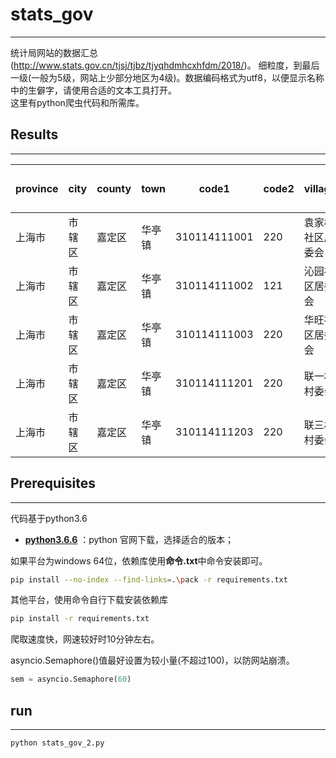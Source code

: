 # stats_gov
-------------------
统计局网站的数据汇总(http://www.stats.gov.cn/tjsj/tjbz/tjyqhdmhcxhfdm/2018/)。
细粒度，到最后一级(一般为5级，网站上少部分地区为4级)。数据编码格式为utf8，以便显示名称中的生僻字，请使用合适的文本工具打开。</br>
这里有python爬虫代码和所需库。
## Results
-------------------
|province|city|county|town|code1|code2|village|根据code2第一位|
| ------ | ------ | ------ | ------ | ------ | ------ | ------ | ------ |
|上海市|市辖区|嘉定区|华亭镇|310114111001|220|袁家桥社区居委会|0|
|上海市|市辖区|嘉定区|华亭镇|310114111002|121|沁园社区居委会|1|
|上海市|市辖区|嘉定区|华亭镇|310114111003|220|华旺社区居委会|0|
|上海市|市辖区|嘉定区|华亭镇|310114111201|220|联一村村委会|0|
|上海市|市辖区|嘉定区|华亭镇|310114111203|220|联三村村委会|0|

## Prerequisites
-------------------
代码基于python3.6
- [**python3.6.6**](https://www.python.org/downloads/release/python-366/) ：python 官网下载，选择适合的版本；

如果平台为windows 64位，依赖库使用**命令.txt**中命令安装即可。
``` bash
pip install --no-index --find-links=.\pack -r requirements.txt
```
其他平台，使用命令自行下载安装依赖库
``` bash
pip install -r requirements.txt
```
爬取速度快，网速较好时10分钟左右。

asyncio.Semaphore()值最好设置为较小量(不超过100)，以防网站崩溃。
``` python
sem = asyncio.Semaphore(60)
```
## run
-------------------
``` bash
python stats_gov_2.py
```
